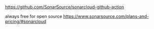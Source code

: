 <https://github.com/SonarSource/sonarcloud-github-action>

always free for open source
<https://www.sonarsource.com/plans-and-pricing/#sonarcloud>
